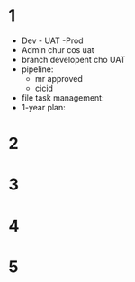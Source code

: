 # 1
- Dev - UAT -Prod
- Admin chur cos uat
- branch developent cho UAT
- pipeline: 
	- mr approved
	- cicid
- file task management: 
- 1-year plan: 

# 2

# 3

# 4

# 5

